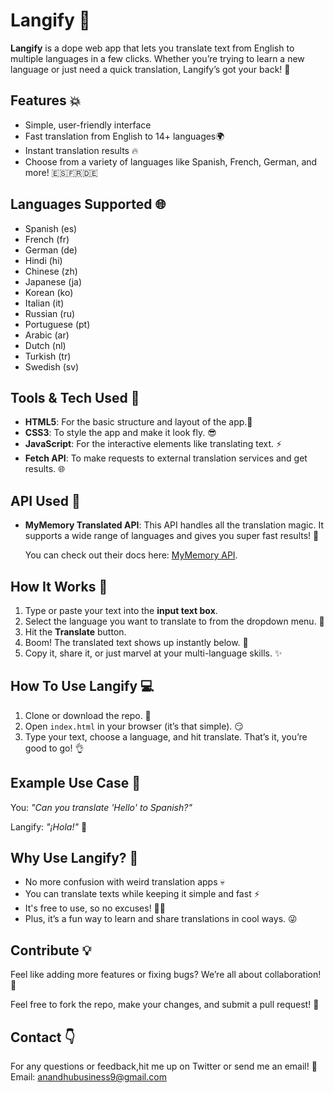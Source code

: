 

# Langify 🚀

**Langify** is a dope web app that lets you translate text from English to multiple languages in a few clicks. Whether you’re trying to learn a new language or just need a quick translation, Langify’s got your back! 🙌

## Features 💥
- Simple, user-friendly interface
- Fast translation from English to 14+ languages🌍
- Instant translation results 🔥
- Choose from a variety of languages like Spanish, French, German, and more! 🇪🇸🇫🇷🇩🇪

## Languages Supported 🌐
- Spanish (es)
- French (fr)
- German (de)
- Hindi (hi)
- Chinese (zh)
- Japanese (ja)
- Korean (ko)
- Italian (it)
- Russian (ru)
- Portuguese (pt)
- Arabic (ar)
- Dutch (nl)
- Turkish (tr)
- Swedish (sv)

## Tools & Tech Used 🔧

- **HTML5**: For the basic structure and layout of the app.📄
- **CSS3**: To style the app and make it look fly. 😎
- **JavaScript**: For the interactive elements like translating text. ⚡️
- **Fetch API**: To make requests to external translation services and get results. 🌐

## API Used 🌟

- **MyMemory Translated API**: This API handles all the translation magic. It supports a wide range of languages and gives you super fast results! 🌟

    You can check out their docs here: [MyMemory API](https://mymemory.translated.net/).

## How It Works 🧠

1. Type or paste your text into the **input text box**.
2. Select the language you want to translate to from the dropdown menu. 📜
3. Hit the **Translate** button.
4. Boom! The translated text shows up instantly below. 👏
5. Copy it, share it, or just marvel at your multi-language skills. ✨

## How To Use Langify 💻

1. Clone or download the repo. 🔽
2. Open `index.html` in your browser (it’s that simple). 😏
3. Type your text, choose a language, and hit translate. That’s it, you’re good to go! 👌

## Example Use Case 🤩

You: *"Can you translate 'Hello' to Spanish?"*

Langify: *"¡Hola!"* 🫶

## Why Use Langify? 🤔

- No more confusion with weird translation apps 💀
- You can translate texts while keeping it simple and fast ⚡️
- It's free to use, so no excuses! 🙅‍♀️
- Plus, it’s a fun way to learn and share translations in cool ways. 😜

## Contribute 💡

Feel like adding more features or fixing bugs? We’re all about collaboration! 🤝 

Feel free to fork the repo, make your changes, and submit a pull request! 🚀

## Contact 👇

For any questions or feedback,hit me up on Twitter or send me an email! 📧
Email: anandhubusiness9@gmail.com
